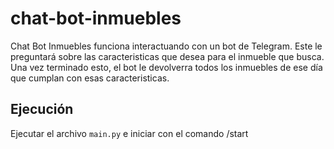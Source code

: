 # chat-bot-inmuebles

Chat Bot Inmuebles funciona interactuando con un bot de Telegram. Este le preguntará sobre las caracteristicas que desea para el inmueble que busca.
Una vez terminado esto, el bot le devolverra todos los inmuebles de ese día que cumplan con esas caracteristicas.

## Ejecución
Ejecutar el archivo ```main.py``` e iniciar con el comando /start
